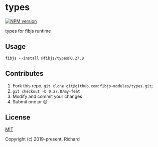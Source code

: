 # types

[![NPM version](https://img.shields.io/npm/v/@fibjs/types.svg)](https://www.npmjs.org/package/@fibjs/types)

types for fibjs runtime

## Usage

```
fibjs --install @fibjs/types@0.27.8
```

## Contributes

1. Fork this repo, `git clone git@github.com:fibjs-modules/types.git`;
2. `git checkout -b 0.27.8/my-feat`
3. Modify and commit your changes
4. Submit one pr 😊

## License

[MIT](https://opensource.org/licenses/MIT)

Copyright (c) 2019-present, Richard
